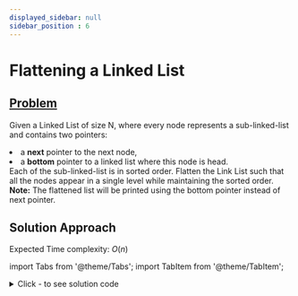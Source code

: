 ```yaml
---
displayed_sidebar: null
sidebar_position : 6
---
```


# Flattening a Linked List

## [Problem](https://practice.geeksforgeeks.org/problems/flattening-a-linked-list/1)

Given a Linked List of size N, where every node represents a sub-linked-list and contains two pointers:<li> a <strong>next</strong> pointer to the next node, </li><li>a <strong>bottom</strong> pointer to a linked list where this node is head.</li>
Each of the sub-linked-list is in sorted order.
Flatten the Link List such that all the nodes appear in a single level while maintaining the sorted order. 
<strong>Note:</strong> The flattened list will be printed using the bottom pointer instead of next pointer.

## Solution Approach

Expected Time complexity: $O(n)$

import Tabs from '@theme/Tabs';
import TabItem from '@theme/TabItem';

<details><summary>Click - to see solution code</summary>

<Tabs>
<TabItem value="cpp" label="C++">

```cpp
Node* MergeList(Node* l1, Node* l2) {
    Node* newhead = new Node(-1);
    Node* ptr = newhead;
    while (l1 && l2) {
        if (l1->data <= l2->data) {
            ptr->child = l1;
            ptr = ptr->child;
            l1 = l1->child;
        } else {
            ptr->child = l2;
            ptr = ptr->child;
            l2 = l2->child;
        }
    }
    if (l1) {
        ptr->child = l1;
    }
    if (l2) {
        ptr->child = l2;
    }
    newhead->child->next = NULL;
    return newhead->child;
}

Node* flattenLinkedList(Node* head) {
    if (head == NULL || head->next == NULL) return head;
    head->next = flattenLinkedList(head->next);
    head = MergeList(head, head->next);
    return head;
}
```
</TabItem>
</Tabs>

</details>
